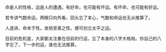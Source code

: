 命是人的性格，运是人的遭遇。有好命，也可能有坏运。有坏命，也可能有好运。

若专讲气数命运，两眼只向外看，回头忘了本心，气数和命运也无从推算了。

人道讲，命本于性。发扬至善之性，便可创立太平之运。

目前的危机是，大家都太注重在目前的行运，忘了本身的八字大格局。你自己的八字忘了，下一步的运，谁也无法推算。